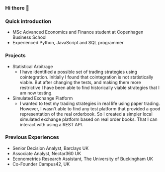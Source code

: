 ### Hi there 👋

### Quick introduction
- MSc Advanced Economics and Finance student at Copenhagen Business School
- Experienced Python, JavaScript and SQL programmer

### Projects
- Statistical Arbitrage
  - I have identified a possible set of trading strategies using cointegration. Initially I found that cointegration is not statistically viable. But after changing the tests, and making them more restrictive I have been able to find historically viable strategies that I am now testing.
- Simulated Exchange Platform
  - I wanted to test my trading strategies in real life using paper trading. However, I wasn't able to find any test platform that provided a good representation of the real orderbook. So I created a simpler local simulated exchange platform based on real order books. That I can interact with using a REST API.


### Previous Experiences
- Senior Decision Analyst, Barclays UK
- Associate Analyst, Nectar360 UK
- Econometrics Research Assistant, The University of Buckingham UK
- Co-Founder Campus42, UK

<!--
**JesLied/jeslied** is a ✨ _special_ ✨ repository because its `README.md` (this file) appears on your GitHub profile.

Here are some ideas to get you started:

- 🔭 I’m currently working on ...
- 🌱 I’m currently learning ...
- 👯 I’m looking to collaborate on ...
- 🤔 I’m looking for help with ...
- 💬 Ask me about ...
- 📫 How to reach me: ...
- 😄 Pronouns: ...
- ⚡ Fun fact: ...
-->
